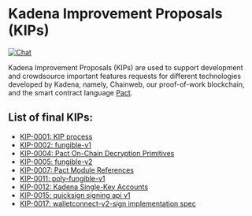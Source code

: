 Kadena Improvement Proposals (KIPs)
===

[![Chat](https://img.shields.io/badge/chat-on%20discord-7289da.svg)](https://discord.gg/G7KE62H)


Kadena Improvement Proposals (KIPs) are used to support development and
crowdsource important features requests for different technologies developed by
Kadena, namely, Chainweb, our proof-of-work blockchain, and the smart contract language
[Pact](https://github.com/kadena-io/pact).


## List of final KIPs:

* [KIP-0001: KIP process](https://github.com/kadena-io/KIPs/blob/master/kip-0001.md)
* [KIP-0002: fungible-v1](https://github.com/kadena-io/KIPs/blob/master/kip-0002.md)
* [KIP-0004: Pact On-Chain Decryption Primitives](https://github.com/kadena-io/KIPs/blob/master/kip-0004.md)
* [KIP-0005: fungible-v2](https://github.com/kadena-io/KIPs/blob/master/kip-0005.md)
* [KIP-0007: Pact Module References](https://github.com/kadena-io/KIPs/blob/master/kip-0007.md)
* [KIP-0011: poly-fungible-v1](https://github.com/kadena-io/KIPs/blob/master/kip-0011/kip-0011.md)
* [KIP-0012: Kadena Single-Key Accounts](https://github.com/kadena-io/KIPs/blob/master/kip-0012/kip-0012.md)
* [KIP-0015: quicksign signing api v1](https://github.com/kadena-io/KIPs/blob/master/kip-0015.md)
* [KIP-0017: walletconnect-v2-sign implementation spec](https://github.com/kadena-io/KIPs/blob/master/kip-0017.md)